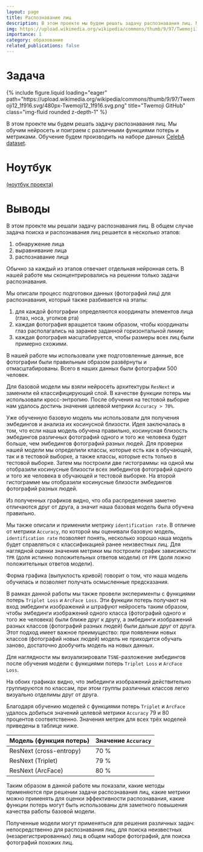 ```yaml
---
layout: page
title: Распознавание лиц
description: В этом проекте мы будем решать задачу распознавания лиц. Мы обучим нейросеть и поиграем с различными функциями потерь и метриками. Обучение будем производить на наборе данных CelebA dataset.
img: https://upload.wikimedia.org/wikipedia/commons/thumb/9/97/Twemoji12_1f916.svg/480px-Twemoji12_1f916.svg.png
importance: 1
category: образование
related_publications: false
---
```


# Задача

<div class="row">
    <div class="col-sm mt-3 mt-md-0">
        {% include figure.liquid loading="eager" path="https://upload.wikimedia.org/wikipedia/commons/thumb/9/97/Twemoji12_1f916.svg/480px-Twemoji12_1f916.svg.png" title="Twemoji GitHub" class="img-fluid rounded z-depth-1" %}
    </div>
</div>

В этом проекте мы будем решать задачу распознавания лиц. Мы обучим нейросеть и поиграем с различными функциями потерь и метриками. Обучение будем производить на наборе данных [CelebA dataset](https://mmlab.ie.cuhk.edu.hk/projects/CelebA.html).

# Ноутбук

[(ноутбук проекта)](https://github.com/onixlas/DS_portfolio/blob/main/DLS_cv_diploma_project/DLS_cv_diploma_project.ipynb)

# Выводы

В этом проекте мы решали задачу распознавания лиц. В общем случае задача поиска и распознавания лиц решается в несколько этапов:

1. обнаружение лица
2. выравнивание лица
3. распознавание лица

Обычно за каждый из этапов отвечает отдельная нейронная сеть. В нашей работе мы сконцентрировались на решении только задачи распознавания.

Мы описали процесс подготовки данных (фотографий лиц) для распознавания, который также разбивается на этапы:

1. для каждой фотографии определяются координаты элементов лица (глаз, носа, уголков рта)
2. каждая фотография вращается таким образом, чтобы координаты глаз располагались на заранее заданной горизонтальной линии;
3. каждая фотография масштабируется, чтобы размеры всех лиц были примерно схожими.

В нашей работе мы использовали уже подготовленные данные, все фотографии были правильным образом развёрнуты и отмасштабированы. Всего в наших данных были фотографии 500 человек.

Для базовой модели мы взяли нейросеть архитектуры `ResNext` и заменили ей классифицирующий слой. В качестве функции потерь мы использовали кросс-энтропию. После обучения на тестовой выборке нам удалось достичь значения целевой метрики `Accuracy > 70%`.

Уже обученную базовую модель мы использовали для получения эмбедингов и анализа их косинусной близости. Идея заключалась в том, что если наша модель обучена правильно, косинусная близость эмбедингов различных фотографий одного и того же человека будет больше, чем эмбедингов фотографий разных людей. Для проверки нашей модели мы определили классы, которые есть как в обучающей, так и в тестовой выборке, а также классы, которые есть только в тестовой выборке. Затем мы построили две гистограммы: на одной мы отобразили косинусные близости всех эмбедингов фотографий одного и того же человека в обучающей и тестовой выборке. На второй гистограмме мы отобразили косинусные близости эмбедингов фотографий разных людей.

Из полученных графиков видно, что оба распределения заметно отличаются друг от друга, а значит наша базовая модель была обучена правильно.

Мы также описали и применили метрику `identification rate`. В отличие от метрики `Accuracy`, по которой мы оценивали базовую модель, `identification rate` позволяет понять, несколько хорошо наша модель будет справляться с классификацией ранее неизвестных лиц. Для наглядной оценки значения метрики мы построили график зависимости `TPR` (доля истинно положительных ответов модели) от `FPR` (доля ложно положительных ответов модели).

Форма графика (выпуклость кривой) говорит о том, что наша модель обучилась и позволяет получать осмысленные предсказания.

В рамках данной работы мы также провели эксперименты с функциями потерь `Triplet Loss` и `ArcFace Loss`. Эти функции потерь получают на вход эмбединги изображений и штрафуют нейросеть таким образом, чтобы эмбединги изображений одного класса (фотографий одного и того же человека) были ближе друг к другу, а эмбединги изображений разных классов (фотографий разных людей) были дальше друг от друга. Этот подход имеет важное преимущество: при появлении новых классов (фотографий новых людей) модель не приходится обучать заново, достаточно дообучить модель на новых данных.

Для наглядности мы визуализировали `TSNE`-разложение эмбедингов после обучения модели с функциями потерь `Triplet Loss` и `ArcFace Loss`.

На обоих графиках видно, что эмбединги изображений действительно группируются по классам, при этом группы различных классов легко визуально отделимы друг от друга.

Благодаря обучению моделей с функциями потерь `Triplet` и `ArcFace` удалось добиться значений целевой метрики `Accuracy` 79 и 80 процентов соответственно. Значения метрик для всех трёх моделей приведены в таблице ниже.

| Модель (функция потерь) | Значение `Accuracy` |
| ----------------------- | ------------------- |
| ResNext (cross-entropy) | 70 %                |
| ResNext (Triplet)       | 79 %                |
| ResNext (ArcFace)       | 80 %                |

Таким образом в данной работе мы показали, какие методы применяются при решении задачи распознавания лиц, какие метрики можно применять для оценки эффективности распознавания, какие функции потерь могут быть использованы для заметного повышения качества работы базовой модели.

Полученные модели могут применяться для решения различных задач: непосредственно для распознавания лиц, для поиска неизвестных (незарегистрированных) лиц в общем наборе фотографий, для поиска фотографий похожих лиц.
